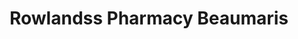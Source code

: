 ---
title: "Rowlandss Pharmacy Beaumaris"
url: /beaumaris/rowlandss-pharmacy-beaumaris/
shop: chemist
---
